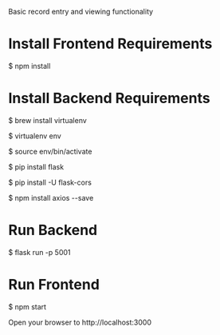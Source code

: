Basic record entry and viewing functionality

# **Install Frontend Requirements**

$ npm install

# **Install Backend Requirements**

$ brew install virtualenv

$ virtualenv env

$ source env/bin/activate

$ pip install flask

$ pip install -U flask-cors

$ npm install axios --save

# **Run Backend**

$ flask run -p 5001

# **Run Frontend**

$ npm start

Open your browser to http://localhost:3000
